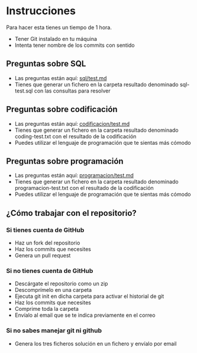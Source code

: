 # Instrucciones

Para hacer esta tienes un tiempo de 1 hora.

* Tener Git instalado en tu máquina
* Intenta tener nombre de los commits con sentido

## Preguntas sobre SQL

* Las preguntas están aquí: [sql/test.md](sql/test.md)
* Tienes que generar un fichero en la carpeta resultado denominado sql-test.sql con las consultas para resolver 

## Preguntas sobre codificación

* Las preguntas están aquí: [codificacion/test.md](codificacion/test.md)
* Tienes que generar un fichero en la carpeta resultado denominado coding-test.txt con el resultado de la codificación
* Puedes utilizar el lenguaje de programación que te sientas más cómodo

## Preguntas sobre programación

* Las preguntas están aquí: [programacion/test.md](programacion/test.md)
* Tienes que generar un fichero en la carpeta resultado denominado programacion-test.txt con el resultado de la codificación
* Puedes utilizar el lenguaje de programación que te sientas más cómodo

## ¿Cómo trabajar con el repositorio?

### Si tienes cuenta de GitHub

* Haz un fork del repositorio
* Haz los commits que necesites
* Genera un pull request 

### Si no tienes cuenta de GitHub

* Descárgate el repositorio como un zip
* Descomprímelo en una carpeta
* Ejecuta git init en dicha carpeta para activar el historial de git
* Haz los commits que necesites
* Comprime toda la carpeta
* Envíalo al email que se te indica previamente en el correo

### Si no sabes manejar git ni github
* Genera los tres ficheros solución en un fichero y envíalo por email
